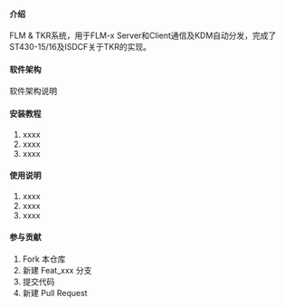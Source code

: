 

#### 介绍
FLM & TKR系统，用于FLM-x Server和Client通信及KDM自动分发，完成了ST430-15/16及ISDCF关于TKR的实现。

#### 软件架构
软件架构说明


#### 安装教程

1. xxxx
2. xxxx
3. xxxx

#### 使用说明

1. xxxx
2. xxxx
3. xxxx

#### 参与贡献

1. Fork 本仓库
2. 新建 Feat_xxx 分支
3. 提交代码
4. 新建 Pull Request

